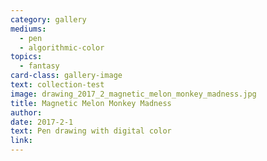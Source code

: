 ```yaml
---
category: gallery
mediums:
  - pen
  - algorithmic-color
topics:
  - fantasy
card-class: gallery-image
text: collection-test
image: drawing_2017_2_magnetic_melon_monkey_madness.jpg
title: Magnetic Melon Monkey Madness
author:
date: 2017-2-1
text: Pen drawing with digital color
link:
---
```

